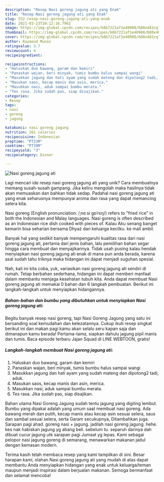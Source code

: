 ```yaml
---
description: "Resep Nasi goreng jagung ati yang Enak"
title: "Resep Nasi goreng jagung ati yang Enak"
slug: 552-resep-nasi-goreng-jagung-ati-yang-enak
date: 2021-03-23T20:12:16.796Z
image: https://img-global.cpcdn.com/recipes/b8b7221af1e40988/680x482cq70/nasi-goreng-jagung-ati-foto-resep-utama.jpg
thumbnail: https://img-global.cpcdn.com/recipes/b8b7221af1e40988/680x482cq70/nasi-goreng-jagung-ati-foto-resep-utama.jpg
cover: https://img-global.cpcdn.com/recipes/b8b7221af1e40988/680x482cq70/nasi-goreng-jagung-ati-foto-resep-utama.jpg
author: Raymond Munoz
ratingvalue: 3.7
reviewcount: 4
recipeingredient:

recipeinstructions:
- "Haluskan duo bawang, garam dan kemiri"
- "Panaskan wajan, beri minyak, tumis bumbu halus sampai wangi"
- "Masukkan jagung dan hati ayam yang sudah mateng dan dipotong2 tadi, aduk."
- "Masukan saos, kecap manis dan asin, merica."
- "Masukkan nasi, aduk sampai bumbu merata."
- "Tes rasa. Jika sudah pas, siap disajikan."
categories:
- Resep
tags:
- nasi
- goreng
- jagung

katakunci: nasi goreng jagung 
nutrition: 261 calories
recipecuisine: Indonesian
preptime: "PT23M"
cooktime: "PT39M"
recipeyield: "3"
recipecategory: Dinner

---
```



![Nasi goreng jagung ati](https://img-global.cpcdn.com/recipes/b8b7221af1e40988/680x482cq70/nasi-goreng-jagung-ati-foto-resep-utama.jpg)

Lagi mencari ide resep nasi goreng jagung ati yang unik? Cara membuatnya memang susah-susah gampang. Jika keliru mengolah maka hasilnya tidak akan memuaskan dan bahkan tidak sedap. Padahal nasi goreng jagung ati yang enak seharusnya mempunyai aroma dan rasa yang dapat memancing selera kita.

Nasi goreng (English pronunciation: /ˌnɑːsi ɡɒˈrɛŋ/) refers to &#34;fried rice&#34; in both the Indonesian and Malay languages. Nasi goreng is often described as an Indonesian rice dish cooked with pieces of. Kalau Aku senang banget kemarin bisa seharian bersama Dhyaz dan keluarga kecilku. ke mall ambil.

Banyak hal yang sedikit banyak mempengaruhi kualitas rasa dari nasi goreng jagung ati, pertama dari jenis bahan, lalu pemilihan bahan segar hingga cara membuat dan menyajikannya. Tidak usah pusing kalau hendak menyiapkan nasi goreng jagung ati enak di mana pun anda berada, karena asal sudah tahu triknya maka hidangan ini dapat menjadi suguhan spesial.


Nah, kali ini kita coba, yuk, variasikan nasi goreng jagung ati sendiri di rumah. Tetap berbahan sederhana, hidangan ini dapat memberi manfaat dalam membantu menjaga kesehatan tubuh kita. Anda dapat membuat Nasi goreng jagung ati memakai 0 bahan dan 6 langkah pembuatan. Berikut ini langkah-langkah untuk menyiapkan hidangannya.

<!--inarticleads1-->

##### Bahan-bahan dan bumbu yang dibutuhkan untuk menyiapkan Nasi goreng jagung ati:



Begitu banyak resep nasi goreng, tapi Nasi Goreng Jagung yang satu ini bersanding soal kemudahan dan kelezatannya. Cukup ikuti resep singkat berikut ini dan makan pagi kamu akan selalu seru kapan saja dan dimanapun kamu berada! Pertama-tama, siapkan dahulu jagung pipil manis dan tumis. Baca episode terbaru Jajan Squad di LINE WEBTOON, gratis! 

<!--inarticleads2-->

##### Langkah-langkah membuat Nasi goreng jagung ati:

1. Haluskan duo bawang, garam dan kemiri
1. Panaskan wajan, beri minyak, tumis bumbu halus sampai wangi
1. Masukkan jagung dan hati ayam yang sudah mateng dan dipotong2 tadi, aduk.
1. Masukan saos, kecap manis dan asin, merica.
1. Masukkan nasi, aduk sampai bumbu merata.
1. Tes rasa. Jika sudah pas, siap disajikan.


Bahan utama Nasi Goreng Jagung sudah tentu jagung yang digiling lembut. Bumbu yang dipakai adalah yang umum saat membuat nasi goreng. Ada bawang merah dan putih, kecap manis atau kecap asin sesuai selera, saus dan sambal sesuai selera, serta Garam secukupnya, Ditambahkan juga. Sarapan pagi ahad. goreng nasi + jagung. jadilah nasi goreng jagung. hehe. kes nak habiskan jagung yg abang beli. sebelum tu. separuh darinya dah dibuat cucur jagung utk sarapan pagi Jumaat yg lepas. Kami sebagai pelopor nasi jagung goreng di semarang, menawarkan makanan jadul dengan kemasan modern. 

Terima kasih telah membaca resep yang kami tampilkan di sini. Besar harapan kami, olahan Nasi goreng jagung ati yang mudah di atas dapat membantu Anda menyiapkan hidangan yang enak untuk keluarga/teman maupun menjadi inspirasi dalam berjualan makanan. Semoga bermanfaat dan selamat mencoba!

